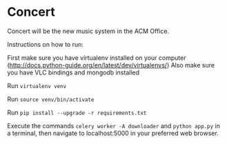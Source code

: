 # Concert

Concert will be the new music system in the ACM Office.

Instructions on how to run:

First make sure you have virtualenv installed on your computer (http://docs.python-guide.org/en/latest/dev/virtualenvs/)
Also make sure you have VLC bindings and mongodb installed 

Run `virtualenv venv`

Run `source venv/bin/activate`

Run `pip install --upgrade -r requirements.txt`

Execute the commands `celery worker -A downloader` and `python app.py` in a terminal, then navigate to localhost:5000 in your preferred web browser.
